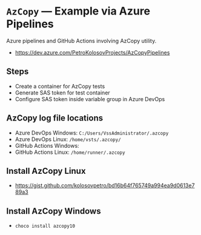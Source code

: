 # `AzCopy` &mdash; Example via Azure Pipelines

Azure pipelines and GitHub Actions involving AzCopy utility.

- https://dev.azure.com/PetroKolosovProjects/AzCopyPipelines

## Steps

- Create a container for AzCopy tests
- Generate SAS token for test container
- Configure SAS token inside variable group in Azure DevOps

## AzCopy log file locations

- Azure DevOps Windows: `C:/Users/VssAdministrator/.azcopy`
- Azure DevOps Linux: `/home/vsts/.azcopy/`
- GitHub Actions Windows:
- GitHub Actions Linux: `/home/runner/.azcopy`

## Install AzCopy Linux

- https://gist.github.com/kolosovpetro/bd16b64f765749a994ea9d0613e789a3

## Install AzCopy Windows

- `choco install azcopy10`
